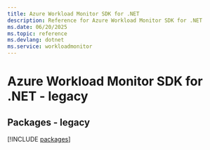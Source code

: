 ```yaml
---
title: Azure Workload Monitor SDK for .NET
description: Reference for Azure Workload Monitor SDK for .NET
ms.date: 06/20/2025
ms.topic: reference
ms.devlang: dotnet
ms.service: workloadmonitor
---
```

# Azure Workload Monitor SDK for .NET - legacy
## Packages - legacy
[!INCLUDE [packages](workload-monitor-index.md)]